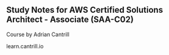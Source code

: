 ## Study Notes for AWS Certified Solutions Architect - Associate (SAA-C02)

Course by Adrian Cantrill

learn.cantrill.io
